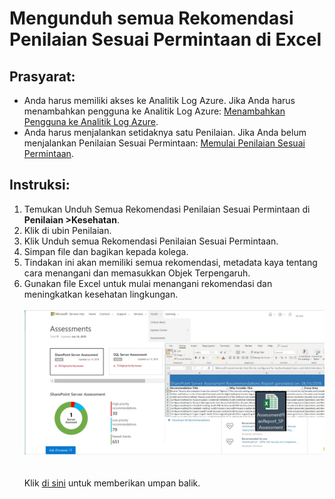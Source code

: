 <h1>Mengunduh semua Rekomendasi Penilaian Sesuai Permintaan di Excel</h1>
<div>
<h2>Prasyarat:</h2>
<ul>
  <li>Anda harus memiliki akses ke Analitik Log Azure. Jika Anda harus menambahkan pengguna ke Analitik Log Azure: <a href="adding_users_azure_log_analytics.md" target="_blank">Menambahkan Pengguna ke Analitik Log Azure</a>.</li>
  <li>Anda harus menjalankan setidaknya satu Penilaian. Jika Anda belum menjalankan Penilaian Sesuai Permintaan: <a href="getting_started_with_on_demand_assessments.md" target="_blank">Memulai Penilaian Sesuai Permintaan</a>.&nbsp;&nbsp;</li>
</ul>
</div>

<h2>Instruksi: </h2>

1. Temukan Unduh Semua Rekomendasi Penilaian Sesuai Permintaan di <b>Penilaian &gt;Kesehatan</b>.
2. Klik di ubin Penilaian.
3. Klik Unduh semua Rekomendasi Penilaian Sesuai Permintaan.
4. Simpan file dan bagikan kepada kolega.
5. Tindakan ini akan memiliki semua rekomendasi, metadata kaya tentang cara menangani dan memasukkan Objek Terpengaruh.
6. Gunakan file Excel untuk mulai menangani rekomendasi dan meningkatkan kesehatan lingkungan.
    <div><br>
    </div>
    <div><img src="download_recommendations_excel/ER1.jpg"><br>
    </div>
    <div><br>
    </div>
    <div><br>
    </div>
    <div>Klik <a href="mailto:SHub_Feedback_RC@Microsoft.com?subject=Resource%20Center%20Feedback%3A%20%3CInsert%20feedback%20topic%3E%3E&amp;body=%3C%3Cplease%20submit%20your%20feedback%20with%20enough%20detail%20on%20the%20problem%2C%20reproduction%20steps%20and%20what%20you%20desire%20to%20happen%3E%3E" >di sini</a>&nbsp;untuk memberikan umpan balik.</div>
    <div><br>
    </div>
